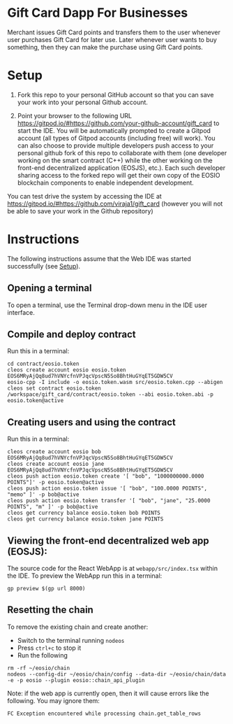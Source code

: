 # Gift Card Dapp For Businesses
Merchant issues Gift Card points and transfers them to the user whenever user purchases Gift Card for later use. Later
whenever user wants to buy something, then they can make the purchase using Gift Card points.

# Setup

1. Fork this repo to your personal GitHub account so that you can save your work into your personal Github account.

2. Point your browser to the following URL https://gitpod.io/#https://github.com/your-github-account/gift_card to start the IDE. You will be automatically prompted to create a Gitpod account (all types of Gitpod accounts (including free) will work). You can also choose to provide multiple developers push access to your personal github fork of this repo to collaborate with them (one developer working on the smart contract (C++) while the other working on the front-end decentralized application (EOSJS), etc.). Each such developer sharing access to the forked repo will get their own copy of the EOSIO blockchain components to enable independent development.

You can test drive the system by accessing the IDE at https://gitpod.io/#https://github.com/viraja1/gift_card (however you will not be able to save your work in the Github repository)

# Instructions

The following instructions assume that the Web IDE was started successfully (see [Setup](#setup)).

## Opening a terminal

To open a terminal, use the Terminal drop-down menu in the IDE user interface.

## Compile and deploy contract

Run this in a terminal:

```
cd contract/eosio.token
cleos create account eosio eosio.token EOS6MRyAjQq8ud7hVNYcfnVPJqcVpscN5So8BhtHuGYqET5GDW5CV
eosio-cpp -I include -o eosio.token.wasm src/eosio.token.cpp --abigen
cleos set contract eosio.token /workspace/gift_card/contract/eosio.token --abi eosio.token.abi -p eosio.token@active
```

## Creating users and using the contract

Run this in a terminal:
```
cleos create account eosio bob EOS6MRyAjQq8ud7hVNYcfnVPJqcVpscN5So8BhtHuGYqET5GDW5CV
cleos create account eosio jane EOS6MRyAjQq8ud7hVNYcfnVPJqcVpscN5So8BhtHuGYqET5GDW5CV
cleos push action eosio.token create '[ "bob", "1000000000.0000 POINTS"]' -p eosio.token@active
cleos push action eosio.token issue '[ "bob", "100.0000 POINTS", "memo" ]' -p bob@active
cleos push action eosio.token transfer '[ "bob", "jane", "25.0000 POINTS", "m" ]' -p bob@active
cleos get currency balance eosio.token bob POINTS
cleos get currency balance eosio.token jane POINTS
```

## Viewing the front-end decentralized web app (EOSJS):

The source code for the React WebApp is at `webapp/src/index.tsx` within the IDE. To preview the WebApp run this in a terminal:

```
gp preview $(gp url 8000)

```

## Resetting the chain

To remove the existing chain and create another:

* Switch to the terminal running `nodeos`
* Press `ctrl+c` to stop it
* Run the following

```
rm -rf ~/eosio/chain
nodeos --config-dir ~/eosio/chain/config --data-dir ~/eosio/chain/data -e -p eosio --plugin eosio::chain_api_plugin

```

Note: if the web app is currently open, then it will cause errors like the following. You may ignore them:

```
FC Exception encountered while processing chain.get_table_rows
```